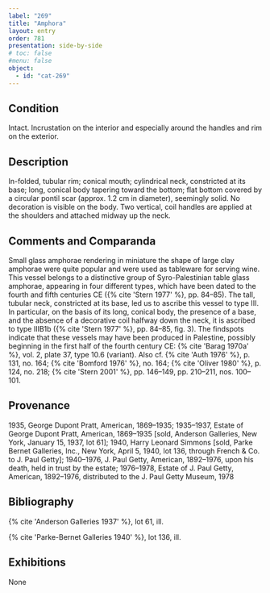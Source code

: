 ```yaml
---
label: "269"
title: "Amphora"
layout: entry
order: 781
presentation: side-by-side
# toc: false
#menu: false 
object:
  - id: "cat-269"
---
```


## Condition

Intact. Incrustation on the interior and especially around the handles and rim on the exterior.

## Description

In-folded, tubular rim; conical mouth; cylindrical neck, constricted at its base; long, conical body tapering toward the bottom; flat bottom covered by a circular pontil scar (approx. 1.2 cm in diameter), seemingly solid. No decoration is visible on the body. Two vertical, coil handles are applied at the shoulders and attached midway up the neck.

## Comments and Comparanda

Small glass amphorae rendering in miniature the shape of large clay amphorae were quite popular and were used as tableware for serving wine. This vessel belongs to a distinctive group of Syro-Palestinian table glass amphorae, appearing in four different types, which have been dated to the fourth and fifth centuries CE ({% cite 'Stern 1977' %}, pp. 84–85). The tall, tubular neck, constricted at its base, led us to ascribe this vessel to type III. In particular, on the basis of its long, conical body, the presence of a base, and the absence of a decorative coil halfway down the neck, it is ascribed to type IIIB1b ({% cite 'Stern 1977' %}, pp. 84–85, fig. 3). The findspots indicate that these vessels may have been produced in Palestine, possibly beginning in the first half of the fourth century CE: {% cite 'Barag 1970a' %}, vol. 2, plate 37, type 10.6 (variant). Also cf. {% cite 'Auth 1976' %}, p. 131, no. 164; {% cite 'Bomford 1976' %}, no. 164; {% cite 'Oliver 1980' %}, p. 124, no. 218; {% cite 'Stern 2001' %}, pp. 146–149, pp. 210–211, nos. 100–101.

## Provenance

1935, George Dupont Pratt, American, 1869–1935; 1935–1937, Estate of George Dupont Pratt, American, 1869–1935 [sold, Anderson Galleries, New York, January 15, 1937, lot 61]; 1940, Harry Leonard Simmons [sold, Parke Bernet Galleries, Inc., New York, April 5, 1940, lot 136, through French & Co. to J. Paul Getty]; 1940–1976, J. Paul Getty, American, 1892–1976, upon his death, held in trust by the estate; 1976–1978, Estate of J. Paul Getty, American, 1892–1976, distributed to the J. Paul Getty Museum, 1978

## Bibliography

{% cite 'Anderson Galleries 1937' %}, lot 61, ill.

{% cite 'Parke-Bernet Galleries 1940' %}, lot 136, ill.

## Exhibitions

None